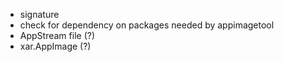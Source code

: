 
- signature
- check for dependency on packages needed by appimagetool
- AppStream file (?)
- xar.AppImage (?)
